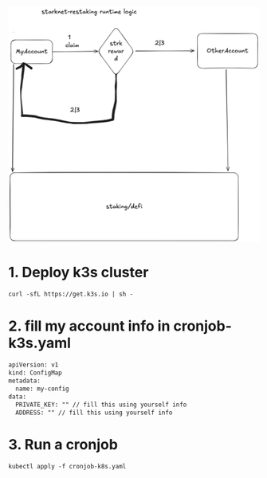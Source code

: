 ![](assets/2025-09-17-21-44-06.png)

# 1. Deploy k3s cluster

```
curl -sfL https://get.k3s.io | sh -
```

# 2. fill my account info in cronjob-k3s.yaml

```
apiVersion: v1
kind: ConfigMap
metadata:
  name: my-config
data:
  PRIVATE_KEY: "" // fill this using yourself info
  ADDRESS: "" // fill this using yourself info
```

# 3. Run a cronjob

```
kubectl apply -f cronjob-k8s.yaml
```
